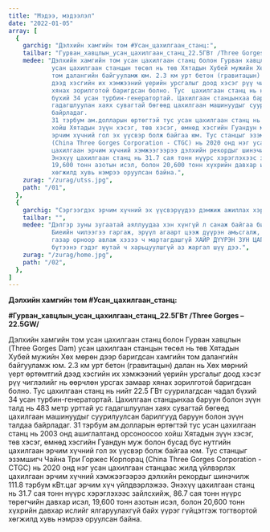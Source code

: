 ```yaml
---
title: "Мэдээ, мэдээлэл"
date: "2022-01-05"
array: [
  {
    garchig: "Дэлхийн хамгийн том #Усан_цахилгаан_станц:",
    tailbar: "Гурван_хавцлын_усан_цахилгаан_станц_22.5ГВт /Three Gorges – 22.5GW/",
    medee: "Дэлхийн хамгийн том усан цахилгаан станц болон Гурван хавцлын (Three Gorges Dam)
            усан цахилгаан станцын төсөл нь төв Хятадын Хубей мужийн Хөх мөрөн дээр баригдсан хамгийн
            том далангийн байгууламж юм. 2.3 км урт бетон (гравитацын) далан нь  Хөх мөрний үерт өртөмтгий
            дээд хэсгийн их хэмжээний үерийн урсгалыг доод хэсэг рүү чиглэлийг нь өөрчлөн урсгах замаар
            хянах зорилготой баригдсан болно. Тус  цахилгаан станц нь нийт 22.5 ГВт суурилагдсан чадал
            бүхий 34 усан турбин-генератортай. Цахилгаан станцынхаа баруун болон зүүн талд нь 483 метр урттай ус
            гадагшлуулан хаях сувагтай бөгөөд цахилгаан машинуудыг суурилуулсан барилгууд баруун болон зүүн талдаа 
            байрладаг.
            31 тэрбум ам.долларын өртөгтэй тус усан цахилгаан станц нь 2003 онд ашиглалтанд орсоноосоо
            хойш Хятадын зүүн хэсэг, төв хэсэг, өмнөд хэсгийн Гуандун муж болон бусад бүс нутгийн цахилгаан
            эрчим хүчний гол эх үүсвэр болж байгаа юм. Тус станцыг эзэмшигч Чайна Три Горжес Корпорац
            (China Three Gorges Corporation - CTGC) нь 2020 онд нэг усан цахилгаан станцаас жилд үйлвэрлэх
            цахилгаан эрчим хүчний хэмжээгээрээ дэлхийн рекордыг шинэчилж 111.8 тэрбум кВт.цаг эрчим хүч үйлдвэрлэжээ.
            Энэхүү цахилгаан станц нь 31.7 сая тонн нүүрс хэрэглэхээс зайлсхийж, 86.7 сая тонн нүүрс төрөгчийн давхар исэл,
            19,600 тонн азотын исэл, болон 20,600 тонн хүхрийн давхар ислийг ялгаруулахгүй байх үүрэг гүйцэтгэж тогтвортой
            хөгжилд хувь нэмрээ оруулсан байна.",
    zurag: "/zurag/utss.jpg",
    path: "/01",
  },
  {
    garchig: "Сэргээгдэх эрчим хүчний эх үүсвэрүүдээ дэмжиж ажиллах хэрэгтэй",
    tailbar: "",
    medee: "Дэлгэр зуны зугаатай аяллуудаа хэн хүнгүй л санаж байгаа биз дээ?
            Биеийн чилээгээ гаргаж, эрүүл агаарт цээж дүүрэн амьсгалж, очихыг хүссэн
            газар орноор авлаж хэзээ ч мартагдашгүй ХАЙР ДҮҮРЭН ЗУН ЦАГИЙН ДУРСАМЖИЙГ
            бүтээнэ гэдэг юутай ч харьцуулшгүй аз жаргал шүү дээ.",
    zurag: "/zurag/home.jpg",
    path: "/02",
  },
]
---
```


**Дэлхийн хамгийн том #Усан_цахилгаан_станц:**

**#Гурван_хавцлын_усан_цахилгаан_станц_22.5ГВт /Three Gorges – 22.5GW/**

Дэлхийн хамгийн том усан цахилгаан станц болон Гурван хавцлын (Three Gorges Dam)
усан цахилгаан станцын төсөл нь төв Хятадын Хубей мужийн Хөх мөрөн дээр баригдсан хамгийн
том далангийн байгууламж юм. 2.3 км урт бетон (гравитацын) далан нь  Хөх мөрний үерт өртөмтгий
дээд хэсгийн их хэмжээний үерийн урсгалыг доод хэсэг рүү чиглэлийг нь өөрчлөн урсгах замаар
хянах зорилготой баригдсан болно. Тус  цахилгаан станц нь нийт 22.5 ГВт суурилагдсан чадал
бүхий 34 усан турбин-генератортай. Цахилгаан станцынхаа баруун болон зүүн талд нь 483 метр урттай ус
гадагшлуулан хаях сувагтай бөгөөд цахилгаан машинуудыг суурилуулсан барилгууд баруун болон зүүн талдаа 
байрладаг.
31 тэрбум ам.долларын өртөгтэй тус усан цахилгаан станц нь 2003 онд ашиглалтанд орсоноосоо
хойш Хятадын зүүн хэсэг, төв хэсэг, өмнөд хэсгийн Гуандун муж болон бусад бүс нутгийн цахилгаан
эрчим хүчний гол эх үүсвэр болж байгаа юм. Тус станцыг эзэмшигч Чайна Три Горжес Корпорац
(China Three Gorges Corporation - CTGC) нь 2020 онд нэг усан цахилгаан станцаас жилд үйлвэрлэх
цахилгаан эрчим хүчний хэмжээгээрээ дэлхийн рекордыг шинэчилж 111.8 тэрбум кВт.цаг эрчим хүч үйлдвэрлэжээ.
Энэхүү цахилгаан станц нь 31.7 сая тонн нүүрс хэрэглэхээс зайлсхийж, 86.7 сая тонн нүүрс төрөгчийн давхар исэл,
19,600 тонн азотын исэл, болон 20,600 тонн хүхрийн давхар ислийг ялгаруулахгүй байх үүрэг гүйцэтгэж тогтвортой
хөгжилд хувь нэмрээ оруулсан байна.